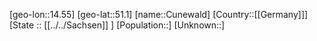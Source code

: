 ﻿---
location: [51.1,14.55]
mapzoom: [7,12] 
mapmarker: city 
type: City
tags:
- geo/City


SpocWebEntityId: 29688
isDeleted: false
confidential: public

---
[geo-lon::14.55]
[geo-lat::51.1]
[name::Cunewald]
[Country::[[Germany]]]
[State :: [[../../Sachsen]] ]
[Population::]
[Unknown::]

